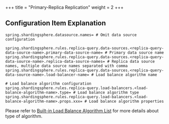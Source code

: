 +++
title = "Primary-Replica Replication"
weight = 2
+++

## Configuration Item Explanation

```properties
spring.shardingsphere.datasource.names= # Omit data source configuration

spring.shardingsphere.rules.replica-query.data-sources.<replica-query-data-source-name>.primary-data-source-name= # Primary data source name
spring.shardingsphere.rules.replica-query.data-sources.<replica-query-data-source-name>.replica-data-source-names= # Replica data source names, multiple data source names separated with comma
spring.shardingsphere.rules.replica-query.data-sources.<replica-query-data-source-name>.load-balancer-name= # Load balance algorithm name

# Load balance algorithm configuration
spring.shardingsphere.rules.replica-query.load-balancers.<load-balance-algorithm-name>.type= # Load balance algorithm type
spring.shardingsphere.rules.replica-query.load-balancers.<load-balance-algorithm-name>.props.xxx= # Load balance algorithm properties
```

Please refer to [Built-in Load Balance Algorithm List](/en/user-manual/shardingsphere-jdbc/configuration/built-in-algorithm/load-balance) for more details about type of algorithm.
